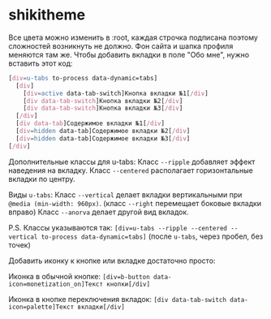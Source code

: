 # shikitheme
Все цвета можно изменить в :root, каждая строчка подписана поэтому сложностей возникнуть не должно. 
Фон сайта и шапка профиля меняются там же.
Чтобы добавить вкладки в поле "Обо мне", нужно вставить этот код:

```scss
[div=u-tabs to-process data-dynamic=tabs]
  [div]
    [div=active data-tab-switch]Кнопка вкладки №1[/div]
    [div data-tab-switch]Кнопка вкладки №2[/div]
    [div data-tab-switch]Кнопка вкладки №3[/div]
  [/div]
  [div data-tab]Содержимое вкладки №1[/div]
  [div=hidden data-tab]Содержимое вкладки №2[/div]
  [div=hidden data-tab]Содержимое вкладки №3[/div]
[/div]
```
Дополнительные классы для u-tabs:
Класс ```--ripple``` добавляет эффект наведения на вкладку.
Класс ```--centered``` располагает горизонтальные вкладки по центру.

Виды ```u-tabs```:
Класс ```--vertical``` делает вкладки вертикальными при ```@media (min-width: 960px)```.
(класс ```--right``` перемещает боковые вкладки вправо)
Класс ```--anorva``` делает другой вид вкладок.

P.S. Классы указываются так:
```[div=u-tabs --ripple --centered --vertical to-process data-dynamic=tabs]```
(после ```u-tabs```, через пробел, без точек)

Добавить иконку к кнопке или вкладке достаточно просто:

Иконка в обычной кнопке:
```[div=b-button data-icon=monetization_on]Текст кнопки[/div]```

Иконка в кнопке переключения вкладок:
```[div data-tab-switch data-icon=palette]Текст вкладки[/div]```
